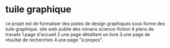 # tuile graphique

ce projet est de formaliser des pistes de design graphiques sous forme des tuile graphique.
site web publie des romans science-fiction
4 plans de travails 
    1.page d'accueil
    2.une page détaillant un livre
    3.une page de résultat de recherches 
    4.une page "à propos".
